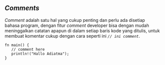## _Comments_

_Comment_ adalah satu hal yang cukup penting dan perlu ada disetiap bahasa program, dengan fitur _comment_ developer bisa dengan mudah meninggalkan catatan apapun di dalam setiap baris kode yang ditulis, untuk membuat komentar cukup dengan cara seperti ini <code><em>// ini comment</em></code>.

```
fn main() {
   // comment here
   println!("Hallo Adiatma");
}
```